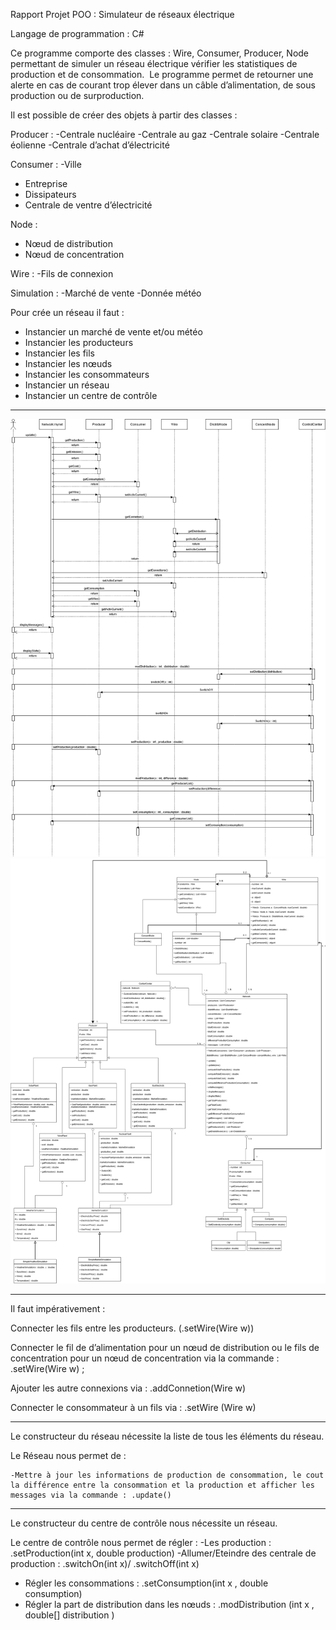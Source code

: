 Rapport Projet POO : Simulateur de réseaux électrique

Langage de programmation : C# 

Ce programme comporte des classes : Wire, Consumer, Producer, Node permettant de simuler un réseau électrique vérifier les statistiques de production et de consommation.  Le programme permet de retourner une alerte en cas de courant trop élever dans un câble d’alimentation, de sous production ou de surproduction. 

Il est possible de créer des objets à partir des classes : 

Producer : 
-Centrale nucléaire 
-Centrale au gaz
-Centrale solaire 
-Centrale éolienne 
-Centrale d’achat d’électricité 

Consumer : 
-Ville
- Entreprise
- Dissipateurs
- Centrale de ventre d’électricité 

Node : 
- Nœud de distribution 
- Nœud de concentration 

Wire :
-Fils de connexion 

Simulation : 
-Marché de vente 
-Donnée météo



Pour crée un réseau il faut :
- Instancier un marché de vente et/ou météo
- Instancier les producteurs  
- Instancier les fils 
- Instancier les nœuds 
- Instancier les consommateurs
- Instancier un réseau 
- Instancier un centre de contrôle

----------------------------------

![Screenshot](DiagrameDeSequence.png)
![Screenshot](DiagrammeDeClasses.png)

----------------------------------

Il faut impérativement : 

Connecter les fils entre les producteurs. (.setWire(Wire w))

Connecter le fil de d’alimentation pour un nœud de distribution ou le fils de concentration pour un nœud de concentration via la commande : .setWire(Wire w) ;

Ajouter les autre connexions via : .addConnetion(Wire w)

Connecter le consommateur à un fils via : .setWire (Wire w)

----------------------------------

Le constructeur du réseau nécessite la liste de tous les éléments du réseau.

Le Réseau nous permet de :

	-Mettre à jour les informations de production de consommation, le cout la différence entre la consommation et la production et afficher les messages via la commande : .update()

----------------------------------

Le constructeur du centre de contrôle nous nécessite un réseau.

Le centre de contrôle nous permet de régler : 
-Les production : .setProduction(int x, double production)
-Allumer/Eteindre des centrale de production : .switchOn(int x)/ .switchOff(int x)  
- Régler les consommations : .setConsumption(int x , double consumption)
- Régler la part de distribution dans les nœuds : .modDistribution (int x , double[] distribution )

